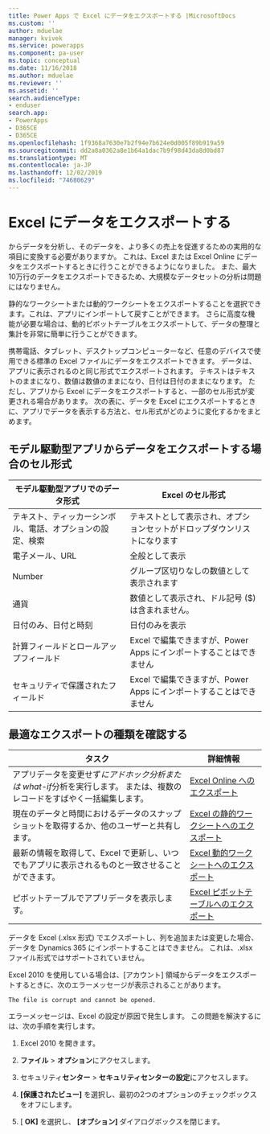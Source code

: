 ```yaml
---
title: Power Apps で Excel にデータをエクスポートする |MicrosoftDocs
ms.custom: ''
author: mduelae
manager: kvivek
ms.service: powerapps
ms.component: pa-user
ms.topic: conceptual
ms.date: 11/16/2018
ms.author: mduelae
ms.reviewer: ''
ms.assetid: ''
search.audienceType:
- enduser
search.app:
- PowerApps
- D365CE
- D365CE
ms.openlocfilehash: 1f9368a7630e7b2f94e7b624e0d005f89b919a59
ms.sourcegitcommit: dd2a8a0362a8e1b64a1dac7b9f98d43da8d0bd87
ms.translationtype: MT
ms.contentlocale: ja-JP
ms.lasthandoff: 12/02/2019
ms.locfileid: "74680629"
---
```

# <a name="export-data-to-excel"></a>Excel にデータをエクスポートする

からデータを分析し、そのデータを、より多くの売上を促進するための実用的な項目に変換する必要がありますか。 これは、Excel または Excel Online にデータをエクスポートするときに行うことができるようになりました。 また、最大10万行のデータをエクスポートできるため、大規模なデータセットの分析は問題にはなりません。
  
静的なワークシートまたは動的ワークシートをエクスポートすることを選択できます。これは、アプリにインポートして戻すことができます。 さらに高度な機能が必要な場合は、動的ピボットテーブルをエクスポートして、データの整理と集計を非常に簡単に行うことができます。  
  
携帯電話、タブレット、デスクトップコンピューターなど、任意のデバイスで使用できる標準の Excel ファイルにデータをエクスポートできます。 データは、アプリに表示されるのと同じ形式でエクスポートされます。 テキストはテキストのままになり、数値は数値のままになり、日付は日付のままになります。 ただし、アプリから Excel にデータをエクスポートすると、一部のセル形式が変更される場合があります。 次の表に、データを Excel にエクスポートするときに、アプリでデータを表示する方法と、セル形式がどのように変化するかをまとめます。  
  
## <a name="cell-format-when-data-is-exported-from-model-driven-apps"></a>モデル駆動型アプリからデータをエクスポートする場合のセル形式
  
| モデル駆動型アプリでのデータ形式 |                                            Excel のセル形式                                             |
|----------------------------------------------------------------------------|-----------------------------------------------------------------------------------------------------------------------------------------------------------------|
|            テキスト、ティッカーシンボル、電話、オプションの設定、検索            |                                                       テキストとして表示され、オプションセットがドロップダウンリストになります                                                       |
|                                 電子メール、URL                                 |                                                                        全般として表示                                                                         |
|                                   Number                                   |                                                             グループ区切りなしの数値として表示されます                                                             |
|                                  通貨                                  |                                                         数値として表示され、ドル記号 ($) は含まれません。                                                         |
|                          日付のみ、日付と時刻                          |                                                                       日付のみを表示                                                                        |
|                       計算フィールドとロールアップフィールド                        | Excel で編集できますが、Power Apps にインポートすることはできません |
|                               セキュリティで保護されたフィールド                               | Excel で編集できますが、Power Apps にインポートすることはできません |
  
## <a name="see-which-type-of-export-works-best-for-you"></a>最適なエクスポートの種類を確認する  
  
|                                                                                                               タスク                                                                                                                |                                              詳細情報                                               |
|-----------------------------------------------------------------------------------------------------------------------------------------------------------------------------------------------------------------------------------|-------------------------------------------------------------------------------------------------------|
|   アプリデータを変更せず*にアドホック分析または* *what-if*分析を実行します。 または、複数のレコードをすばやく一括編集します。   | [Excel Online へのエクスポート](export-to-excel-online.md) |
|                                                                   現在のデータと時間におけるデータのスナップショットを取得するか、他のユーザーと共有します。                                                                    |           [Excel の静的ワークシートへのエクスポート](export-excel-static-worksheet.md)           |
| 最新の情報を取得して、Excel で更新し、いつでもアプリに表示されるものと一致させることができます。 |          [Excel 動的ワークシートへのエクスポート](export-excel-dynamic-worksheet.md)          |
|                                                                      ピボットテーブルでアプリデータを表示します。                                                                      |                 [Excel ピボットテーブルへのエクスポート](export-excel-pivottable.md)                 |



データを Excel (.xlsx 形式) でエクスポートし、列を追加または変更した場合、データを Dynamics 365 にインポートすることはできません。 これは、.xlsx ファイル形式ではサポートされていません。  
  
Excel 2010 を使用している場合は、[アカウント] 領域からデータをエクスポートするときに、次のエラーメッセージが表示されることがあります。 
 
`The file is corrupt and cannot be opened.`  
  
エラーメッセージは、Excel の設定が原因で発生します。 この問題を解決するには、次の手順を実行します。  
  
1. Excel 2010 を開きます。  
  
2. **ファイル** > **オプション**にアクセスします。  
  
3. セキュリティ**センター** > **セキュリティセンターの設定**にアクセスします。  
  
4. **[保護されたビュー]** を選択し、最初の2つのオプションのチェックボックスをオフにします。  
  
5. [ **OK]** を選択し、 **[オプション]** ダイアログボックスを閉じます。  
  

